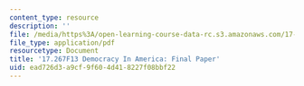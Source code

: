 ```yaml
---
content_type: resource
description: ''
file: /media/https%3A/open-learning-course-data-rc.s3.amazonaws.com/17-267-democracy-in-america-fall-2013/ead726d3a9cf9f604d418227f08bbf22_MIT17_267F13_Final_Paper.pdf
file_type: application/pdf
resourcetype: Document
title: '17.267F13 Democracy In America: Final Paper'
uid: ead726d3-a9cf-9f60-4d41-8227f08bbf22
---
```

